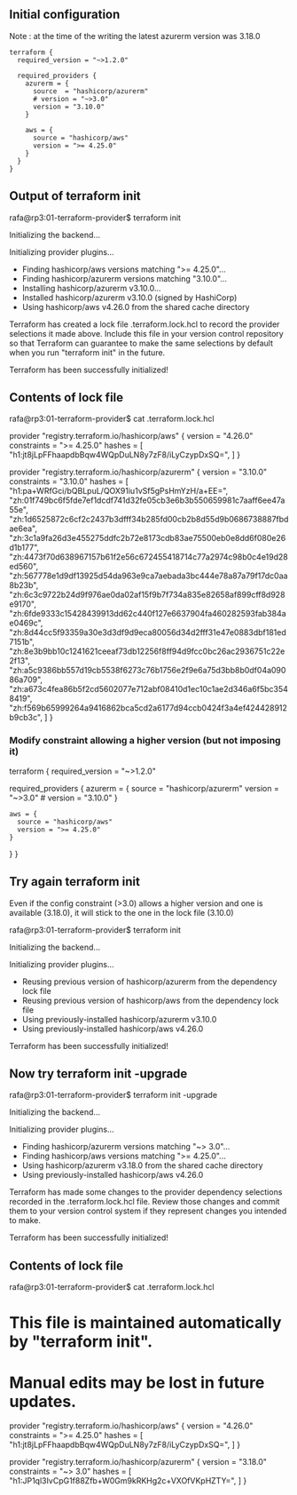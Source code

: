 ## Initial configuration

Note : at the time of the writing the latest azurerm version was 3.18.0
```
terraform {
  required_version = "~>1.2.0"
  
  required_providers {
    azurerm = {
      source  = "hashicorp/azurerm"
      # version = "~>3.0"
      version = "3.10.0"
    }

    aws = {
      source = "hashicorp/aws"
      version = ">= 4.25.0"
    } 
  }
}
```

## Output of terraform init

rafa@rp3:01-terraform-provider$ terraform init

Initializing the backend...

Initializing provider plugins...
- Finding hashicorp/aws versions matching ">= 4.25.0"...
- Finding hashicorp/azurerm versions matching "3.10.0"...
- Installing hashicorp/azurerm v3.10.0...
- Installed hashicorp/azurerm v3.10.0 (signed by HashiCorp)
- Using hashicorp/aws v4.26.0 from the shared cache directory

Terraform has created a lock file .terraform.lock.hcl to record the provider
selections it made above. Include this file in your version control repository
so that Terraform can guarantee to make the same selections by default when
you run "terraform init" in the future.

Terraform has been successfully initialized!

## Contents of lock file

rafa@rp3:01-terraform-provider$ cat .terraform.lock.hcl 

provider "registry.terraform.io/hashicorp/aws" {
  version     = "4.26.0"
  constraints = ">= 4.25.0"
  hashes = [
    "h1:jt8jLpFFhaapdbBqw4WQpDuLN8y7zF8/iLyCzypDxSQ=",
  ]
}

provider "registry.terraform.io/hashicorp/azurerm" {
  version     = "3.10.0"
  constraints = "3.10.0"
  hashes = [
    "h1:pa+WRfGci/bQBLpuL/QOX91iu1vSf5gPsHmYzH/a+EE=",
    "zh:01f749bc6f5fde7ef1dcdf741d32fe05cb3e6b3b550659981c7aaff6ee47a55e",
    "zh:1d6525872c6cf2c2437b3dfff34b285fd00cb2b8d55d9b0686738887fbdae6ea",
    "zh:3c1a9fa26d3e455275ddfc2b72e8173cdb83ae75500eb0e8dd6f080e26d1b177",
    "zh:4473f70d638967157b61f2e56c672455418714c77a2974c98b0c4e19d28ed560",
    "zh:567778e1d9df13925d54da963e9ca7aebada3bc444e78a87a79f17dc0aa8b23b",
    "zh:6c3c9722b24d9f976ae0da02af15f9b7f734a835e82658af899cff8d928e9170",
    "zh:6fde9333c15428439913dd62c440f127e6637904fa460282593fab384ae0469c",
    "zh:8d44cc5f93359a30e3d3df9d9eca80056d34d2fff31e47e0883dbf181ed7151b",
    "zh:8e3b9bb10c1241621ceeaf73db12256f8ff94d9fcc0bc26ac2936751c22e2f13",
    "zh:a5c9386bb557d19cb5538f6273c76b1756e2f9e6a75d3bb8b0df04a09086a709",
    "zh:a673c4fea86b5f2cd5602077e712abf08410d1ec10c1ae2d346a6f5bc3548419",
    "zh:f569b65999264a9416862bca5cd2a6177d94ccb0424f3a4ef424428912b9cb3c",
  ]
}


### Modify constraint allowing a higher version (but not imposing it)
terraform {
  required_version = "~>1.2.0"
  
  required_providers {
    azurerm = {
      source  = "hashicorp/azurerm"
      version = "~>3.0"
      # version = "3.10.0"
    }

    aws = {
      source = "hashicorp/aws"
      version = ">= 4.25.0"
    } 
  }
}

## Try again terraform init
Even if the config constraint (>3.0) allows a higher version and one is available (3.18.0), it will stick to the one in the lock file (3.10.0)

rafa@rp3:01-terraform-provider$ terraform init

Initializing the backend...

Initializing provider plugins...
- Reusing previous version of hashicorp/azurerm from the dependency lock file
- Reusing previous version of hashicorp/aws from the dependency lock file
- Using previously-installed hashicorp/azurerm v3.10.0
- Using previously-installed hashicorp/aws v4.26.0

Terraform has been successfully initialized!

## Now try terraform init -upgrade

rafa@rp3:01-terraform-provider$ terraform init -upgrade

Initializing the backend...

Initializing provider plugins...
- Finding hashicorp/azurerm versions matching "~> 3.0"...
- Finding hashicorp/aws versions matching ">= 4.25.0"...
- Using hashicorp/azurerm v3.18.0 from the shared cache directory
- Using previously-installed hashicorp/aws v4.26.0

Terraform has made some changes to the provider dependency selections recorded
in the .terraform.lock.hcl file. Review those changes and commit them to your
version control system if they represent changes you intended to make.

Terraform has been successfully initialized!

## Contents of lock file

rafa@rp3:01-terraform-provider$ cat .terraform.lock.hcl
# This file is maintained automatically by "terraform init".
# Manual edits may be lost in future updates.

provider "registry.terraform.io/hashicorp/aws" {
  version     = "4.26.0"
  constraints = ">= 4.25.0"
  hashes = [
    "h1:jt8jLpFFhaapdbBqw4WQpDuLN8y7zF8/iLyCzypDxSQ=",
  ]
}

provider "registry.terraform.io/hashicorp/azurerm" {
  version     = "3.18.0"
  constraints = "~> 3.0"
  hashes = [
    "h1:JP1ql3IvCpG1f88Zfb+W0Gm9kRKHg2c+VXOfVKpHZTY=",
  ]
}
